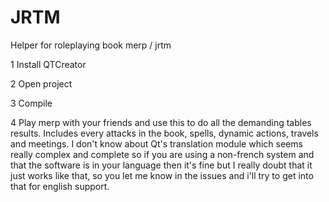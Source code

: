 # JRTM
Helper for roleplaying book merp / jrtm

1 Install QTCreator

2 Open project

3 Compile

4 Play merp with your friends and use this to do all the demanding tables results.
Includes every attacks in the book, spells, dynamic actions, travels and meetings.
I don't know about Qt's translation module which seems really complex and complete so if you are using a non-french system and that the software is in your language then it's fine but I really doubt that it just works like that, so you let me know in the issues and i'll try to get into that for english support.
